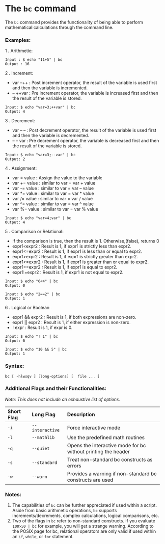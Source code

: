 # The `bc` command

The `bc` command provides the functionality of being able to perform mathematical calculations through the command line.

### Examples:

1 . Arithmetic:

```
Input : $ echo "11+5" | bc
Output : 16
```
2 . Increment:
- var –++ : Post increment operator, the result of the variable is used first and then the variable is incremented.
- – ++var : Pre increment operator, the variable is increased first and then the result of the variable is stored.

```
Input: $ echo "var=3;++var" | bc
Output: 4
```
3 . Decrement:
- var – – : Post decrement operator, the result of the variable is used first and then the variable is decremented.
- – – var : Pre decrement operator, the variable is decreased first and then the result of the variable is stored.

```
Input: $ echo "var=3;--var" | bc
Output: 2
```
4 . Assignment:
- var = value : Assign the value to the variable
- var += value : similar to var = var + value
- var -= value : similar to var = var – value
- var *= value : similar to var = var * value
- var /= value : similar to var = var / value
- var ^= value : similar to var = var ^ value
- var %= value : similar to var = var % value

```
Input: $ echo "var=4;var" | bc
Output: 4
```
5 . Comparison or Relational:
- If the comparison is true, then the result is 1. Otherwise,(false), returns 0
- expr1<expr2 : Result is 1, if expr1 is strictly less than expr2.
- expr1<=expr2 : Result is 1, if expr1 is less than or equal to expr2.
- expr1>expr2 : Result is 1, if expr1 is strictly greater than expr2.
- expr1>=expr2 : Result is 1, if expr1 is greater than or equal to expr2.
- expr1==expr2 : Result is 1, if expr1 is equal to expr2.
- expr1!=expr2 : Result is 1, if expr1 is not equal to expr2.

```
Input: $ echo "6<4" | bc
Output: 0
```
```
Input: $ echo "2==2" | bc
Output: 1
```
6 . Logical or Boolean:

- expr1 && expr2 : Result is 1, if both expressions are non-zero.
- expr1 || expr2 : Result is 1, if either expression is non-zero.
- ! expr : Result is 1, if expr is 0.

```
Input: $ echo "! 1" | bc
Output: 0

Input: $ echo "10 && 5" | bc
Output: 1
```

### Syntax:

```
bc [ -hlwsqv ] [long-options] [  file ... ]
```

### Additional Flags and their Functionalities:

*Note: This does not include an exhaustive list of options.*

|**Short Flag**   |**Long Flag**   |**Description**   |
|:---|:---|:---|
|`-i`|`--interactive`|Force interactive mode|
|`-l`|`--mathlib`|Use the predefined math routines|
|`-q`|`--quiet`|Opens the interactive mode for bc without printing the header|
|`-s`|`--standard`|Treat non-standard bc constructs as errors|
|`-w`|`--warn`|Provides a warning if non-standard bc constructs are used|

### Notes:

1. The capabilities of `bc` can be further appreciated if used within a script. Aside from basic arithmetic operations, `bc` supports increments/decrements, complex calculations, logical comparisons, etc.
2. Two of the flags in `bc` refer to non-standard constructs. If you evaluate `100>50 | bc` for example, you will get a strange warning. According to the POSIX page for bc, relational operators are only valid if used within an `if`, `while`, or `for` statement.
